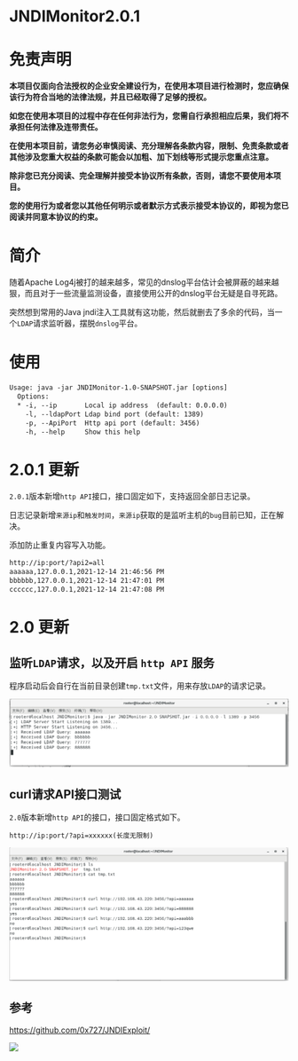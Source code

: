 # JNDIMonitor2.0.1

# 免责声明

**本项目仅面向合法授权的企业安全建设行为，在使用本项目进行检测时，您应确保该行为符合当地的法律法规，并且已经取得了足够的授权。**

**如您在使用本项目的过程中存在任何非法行为，您需自行承担相应后果，我们将不承担任何法律及连带责任。**

**在使用本项目前，请您务必审慎阅读、充分理解各条款内容，限制、免责条款或者其他涉及您重大权益的条款可能会以加粗、加下划线等形式提示您重点注意。**

**除非您已充分阅读、完全理解并接受本协议所有条款，否则，请您不要使用本项目。**

**您的使用行为或者您以其他任何明示或者默示方式表示接受本协议的，即视为您已阅读并同意本协议的约束。**

# 简介

随着Apache Log4j被打的越来越多，常见的dnslog平台估计会被屏蔽的越来越狠，而且对于一些流量监测设备，直接使用公开的dnslog平台无疑是自寻死路。

突然想到常用的Java jndi注入工具就有这功能，然后就删去了多余的代码，当一个`LDAP`请求监听器，摆脱`dnslog`平台。

# 使用

```shell
Usage: java -jar JNDIMonitor-1.0-SNAPSHOT.jar [options]
  Options:
  * -i, --ip       Local ip address  (default: 0.0.0.0)
    -l, --ldapPort Ldap bind port (default: 1389)
    -p, --ApiPort  Http api port (default: 3456)
    -h, --help     Show this help
```

# 2.0.1 更新

`2.0.1`版本新增`http API`接口，接口固定如下，支持返回全部日志记录。

日志记录新增`来源ip`和`触发时间`，`来源ip`获取的是监听主机的`bug`目前已知，正在解决。

添加防止重复内容写入功能。

```shell
http://ip:port/?api2=all
aaaaaa,127.0.0.1,2021-12-14 21:46:56 PM
bbbbbb,127.0.0.1,2021-12-14 21:47:01 PM
cccccc,127.0.0.1,2021-12-14 21:47:08 PM
```

# 2.0 更新

## 监听`LDAP`请求，以及开启 `http API` 服务

程序启动后会自行在当前目录创建`tmp.txt`文件，用来存放`LDAP`的请求记录。

![](./img/jndi1.png)

## curl请求API接口测试

`2.0`版本新增`http API`的接口，接口固定格式如下。

```shell
http://ip:port/?api=xxxxxx(长度无限制)
```

![](./img/jndi2.png)


## 参考

https://github.com/0x727/JNDIExploit/

![](https://starchart.cc/r00tSe7en/JNDIMonitor.svg)
